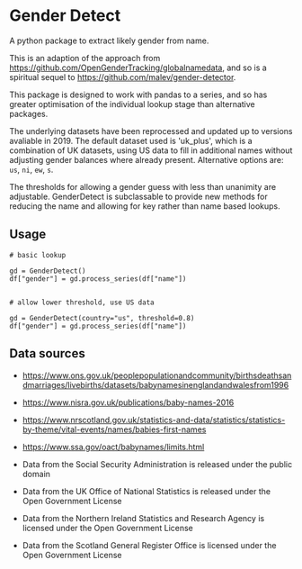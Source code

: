 # Gender Detect

A python package to extract likely gender from name. 

This is an adaption of the approach from https://github.com/OpenGenderTracking/globalnamedata, and so is a spiritual sequel to https://github.com/malev/gender-detector.

This package is designed to work with pandas to a series, and so has greater optimisation of the individual lookup stage than alternative packages. 

The underlying datasets have been reprocessed and updated up to versions avaliable in 2019.  The default dataset used is 'uk_plus', which is a combination of UK datasets, using US data to fill in additional names without adjusting gender balances where already present. Alternative options are: `us`, `ni`, `ew`, `s`. 

The thresholds for allowing a gender guess with less than unanimity are adjustable. GenderDetect is subclassable to provide new methods for reducing the name and allowing for key rather than name based lookups. 

## Usage

```
# basic lookup

gd = GenderDetect()
df["gender"] = gd.process_series(df["name"])


# allow lower threshold, use US data

gd = GenderDetect(country="us", threshold=0.8)
df["gender"] = gd.process_series(df["name"])

```

## Data sources

* https://www.ons.gov.uk/peoplepopulationandcommunity/birthsdeathsandmarriages/livebirths/datasets/babynamesinenglandandwalesfrom1996
* https://www.nisra.gov.uk/publications/baby-names-2016
* https://www.nrscotland.gov.uk/statistics-and-data/statistics/statistics-by-theme/vital-events/names/babies-first-names
* https://www.ssa.gov/oact/babynames/limits.html

* Data from the Social Security Administration is released under the public domain
* Data from the UK Office of National Statistics is released under the Open Government License
* Data from the Northern Ireland Statistics and Research Agency is licensed under the Open Government License
* Data from the Scotland General Register Office is licensed under the Open Government License
